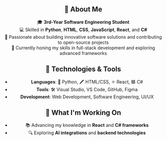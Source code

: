 <div align="center">
  
## 👋 About Me  
🎓 **3rd-Year Software Engineering Student**  
💻 Skilled in **Python**, **HTML**, **CSS**, **JavaScript**, **React**, and **C#**  
🚀 Passionate about building innovative software solutions and contributing to open-source projects  
🌟 Currently honing my skills in full-stack development and exploring advanced frameworks  

## 🔧 Technologies & Tools  
- **Languages**: 🐍 Python, 🖍️ HTML/CSS, ⚛️ React, 🟦 C#  
- **Tools**: 🛠️ Visual Studio, VS Code, GitHub, Figma  
- **Development**: Web Development, Software Engineering, UI/UX  

## 🌱 What I'm Working On  
- 📚 Advancing my knowledge in **React** and **C# frameworks**  
- 🔍 Exploring **AI integrations** and **backend technologies**  
</div>
